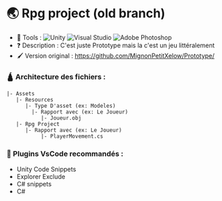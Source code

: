 # 🌏 Rpg project (old branch)
- 🔨 Tools : ![Unity](https://img.shields.io/badge/unity-%23000000.svg?style=flat&logo=unity&logoColor=white) ![Visual Studio](https://img.shields.io/badge/Visual%20Studio-5C2D91.svg?style=flat&logo=visual-studio&logoColor=white) ![Adobe Photoshop](https://img.shields.io/badge/adobe%20photoshop-%2331A8FF.svg?style=flat&logo=adobe%20photoshop&logoColor=white)
- ❓ Description : C'est juste Prototype mais la c'est un jeu littéralement
- 🖌️ Version original : https://github.com/MignonPetitXelow/Prototype/

### 🛕 Architecture des fichiers :

```
|- Assets
   |- Resources
      |- Type D'asset (ex: Modeles)
        |- Rapport avec (ex: Le Joueur)
           |- Joueur.obj
   |- Rpg Project
      |- Rapport avec (ex: Le Joueur)
           |- PlayerMovement.cs
```


### 📃 Plugins VsCode recommandés :

- Unity Code Snippets
- Explorer Exclude
- C# snippets
- C#  
